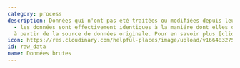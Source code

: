 ```yaml
---
category: process
description: Données qui n'ont pas été traitées ou modifiées depuis leur collecte
  - les données sont effectivement identiques à la maniére dont elles ont été recueillies
  à partir de la source de données originale. Pour en savoir plus [cliquez-ici](https://fr.wikipedia.org/wiki/Données_brutes)
icon: https://res.cloudinary.com/helpful-places/image/upload/v1664832751/dtpr-icons/process/raw_dxpopc.svg
id: raw_data
name: Données brutes
---
```

